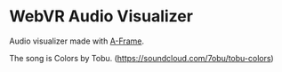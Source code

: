 # WebVR Audio Visualizer

Audio visualizer made with [A-Frame](https://aframe.io).

The song is Colors by Tobu. (https://soundcloud.com/7obu/tobu-colors)
